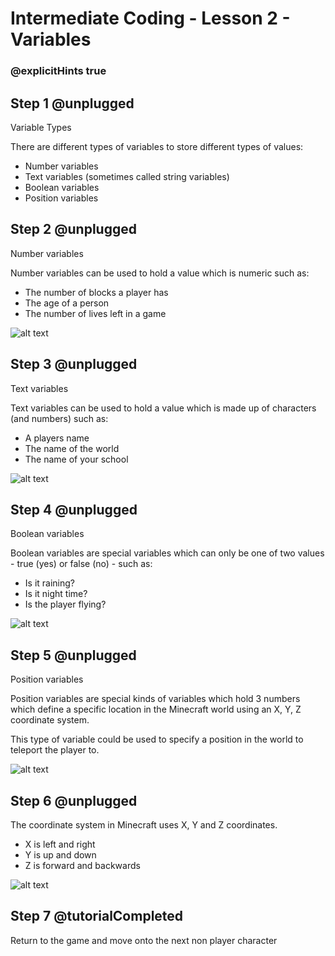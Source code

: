 # Intermediate Coding - Lesson 2 - Variables
### @explicitHints true

## Step 1 @unplugged
Variable Types

There are different types of variables to store different types of values:

- Number variables
- Text variables (sometimes called string variables)
- Boolean variables
- Position variables

## Step 2 @unplugged
Number variables

Number variables can be used to hold a value which is numeric such as:

- The number of blocks a player has
- The age of a person
- The number of lives left in a game

![alt text](https://intermediatev3.codingcredentials.com/Lesson2/2/images/1%20-%20Lesson2IntroNumberVariables.png?raw=true "Number Variables")

## Step 3 @unplugged
Text variables

Text variables can be used to hold a value which is made up of characters (and numbers) such as:

- A players name
- The name of the world
- The name of your school

![alt text](https://intermediatev3.codingcredentials.com/Lesson2/2/images/2%20-%20Lesson2IntroTextVariables.png?raw=true "Text Variables")

## Step 4 @unplugged
Boolean variables

Boolean variables are special variables which can only be one of two values - true (yes) or false (no) - such as:

- Is it raining?
- Is it night time?
- Is the player flying?

![alt text](https://intermediatev3.codingcredentials.com/Lesson2/2/images/3%20-%20Lesson2IntroBooleanVariables.png?raw=true "Boolean Variables")

## Step 5 @unplugged
Position variables

Position variables are special kinds of variables which hold 3 numbers which define a specific location in the Minecraft world using an X, Y, Z coordinate system. 

This type of variable could be used to specify a position in the world to teleport the player to.

![alt text](https://intermediatev3.codingcredentials.com/Lesson2/2/images/4%20-%20Lesson2IntroPositionVariables.png?raw=true "Position Variables")

## Step 6 @unplugged
The coordinate system in Minecraft uses X, Y and Z coordinates.

- X is left and right
- Y is up and down
- Z is forward and backwards 

![alt text](https://intermediatev3.codingcredentials.com/Lesson2/2/images/5%20-%20Lesson2IntroCoordinates.jpg?raw=true "X Y Z Coordinates")

## Step 7 @tutorialCompleted
Return to the game and move onto the next non player character